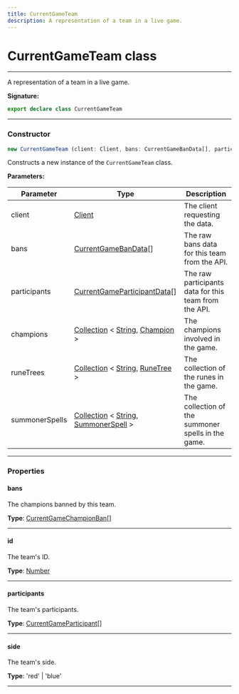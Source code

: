 ```yaml
---
title: CurrentGameTeam
description: A representation of a team in a live game.
---
```


# CurrentGameTeam class

---

A representation of a team in a live game.

**Signature:**

```ts
export declare class CurrentGameTeam 
```

---

### Constructor

```ts
new CurrentGameTeam (client: Client, bans: CurrentGameBanData[], participants: CurrentGameParticipantData[], champions: Collection<string, Champion>, runeTrees: Collection<string, RuneTree>, summonerSpells: Collection<string, SummonerSpell>)
```

Constructs a new instance of the `CurrentGameTeam` class.

**Parameters:**

| Parameter | Type | Description |
| --------- | ---- | ----------- |
| client | [Client](/api/classes/client) | The client requesting the data. |
| bans | [CurrentGameBanData](/api/interfaces/currentgamebandata)[] | The raw bans data for this team from the API. |
| participants | [CurrentGameParticipantData](/api/interfaces/currentgameparticipantdata)[] | The raw participants data for this team from the API. |
| champions | [Collection](https://discord.js.org/#/docs/collection/stable/class/Collection) \< [String](https://developer.mozilla.org/en-US/docs/Web/JavaScript/Reference/Global_Objects/String), [Champion](/api/classes/champion) \> | The champions involved in the game. |
| runeTrees | [Collection](https://discord.js.org/#/docs/collection/stable/class/Collection) \< [String](https://developer.mozilla.org/en-US/docs/Web/JavaScript/Reference/Global_Objects/String), [RuneTree](/api/classes/runetree) \> | The collection of the runes in the game. |
| summonerSpells | [Collection](https://discord.js.org/#/docs/collection/stable/class/Collection) \< [String](https://developer.mozilla.org/en-US/docs/Web/JavaScript/Reference/Global_Objects/String), [SummonerSpell](/api/classes/summonerspell) \> | The collection of the summoner spells in the game. |
---

### Properties

#### bans

The champions banned by this team.



**Type**: [CurrentGameChampionBan](/api/interfaces/currentgamechampionban)[]

---

#### id

The team's ID.



**Type**: [Number](https://developer.mozilla.org/en-US/docs/Web/JavaScript/Reference/Global_Objects/Number)

---

#### participants

The team's participants.



**Type**: [CurrentGameParticipant](/api/classes/currentgameparticipant)[]

---

#### side

The team's side.



**Type**: 'red' \| 'blue'

---

